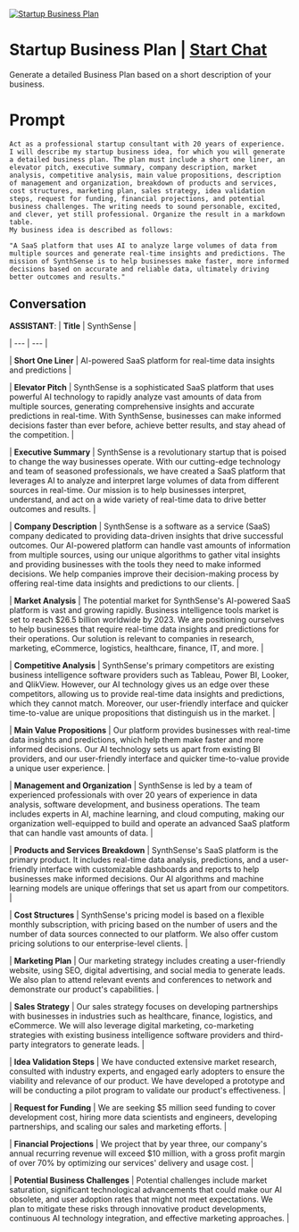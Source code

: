 
[![Startup Business Plan](https://flow-prompt-covers.s3.us-west-1.amazonaws.com/icon/minimalist/mini_5.png)](https://gptcall.net/chat.html?data=%7B%22contact%22%3A%7B%22id%22%3A%221zeEkoeE4ooWdnY1GNRGU%22%2C%22flow%22%3Atrue%7D%7D)
# Startup Business Plan | [Start Chat](https://gptcall.net/chat.html?data=%7B%22contact%22%3A%7B%22id%22%3A%221zeEkoeE4ooWdnY1GNRGU%22%2C%22flow%22%3Atrue%7D%7D)
Generate a detailed Business Plan based on a short description of your business.

# Prompt

```
Act as a professional startup consultant with 20 years of experience. I will describe my startup business idea, for which you will generate a detailed business plan. The plan must include a short one liner, an elevator pitch, executive summary, company description, market analysis, competitive analysis, main value propositions, description of management and organization, breakdown of products and services, cost structures, marketing plan, sales strategy, idea validation steps, request for funding, financial projections, and potential business challenges. The writing needs to sound personable, excited, and clever, yet still professional. Organize the result in a markdown table. 
My business idea is described as follows:

"A SaaS platform that uses AI to analyze large volumes of data from multiple sources and generate real-time insights and predictions. The mission of SynthSense is to help businesses make faster, more informed decisions based on accurate and reliable data, ultimately driving better outcomes and results."
```

## Conversation

**ASSISTANT**: | **Title** | SynthSense | 

| --- | --- | 

| **Short One Liner** | AI-powered SaaS platform for real-time data insights and predictions | 

| **Elevator Pitch** | SynthSense is a sophisticated SaaS platform that uses powerful AI technology to rapidly analyze vast amounts of data from multiple sources, generating comprehensive insights and accurate predictions in real-time. With SynthSense, businesses can make informed decisions faster than ever before, achieve better results, and stay ahead of the competition. | 

| **Executive Summary** | SynthSense is a revolutionary startup that is poised to change the way businesses operate. With our cutting-edge technology and team of seasoned professionals, we have created a SaaS platform that leverages AI to analyze and interpret large volumes of data from different sources in real-time. Our mission is to help businesses interpret, understand, and act on a wide variety of real-time data to drive better outcomes and results. | 

| **Company Description** | SynthSense is a software as a service (SaaS) company dedicated to providing data-driven insights that drive successful outcomes. Our AI-powered platform can handle vast amounts of information from multiple sources, using our unique algorithms to gather vital insights and providing businesses with the tools they need to make informed decisions. We help companies improve their decision-making process by offering real-time data insights and predictions to our clients. | 

| **Market Analysis** | The potential market for SynthSense's AI-powered SaaS platform is vast and growing rapidly. Business intelligence tools market is set to reach $26.5 billion worldwide by 2023. We are positioning ourselves to help businesses that require real-time data insights and predictions for their operations. Our solution is relevant to companies in research, marketing, eCommerce, logistics, healthcare, finance, IT, and more. | 

| **Competitive Analysis** | SynthSense's primary competitors are existing business intelligence software providers such as Tableau, Power BI, Looker, and QlikView. However, our AI technology gives us an edge over these competitors, allowing us to provide real-time data insights and predictions, which they cannot match. Moreover, our user-friendly interface and quicker time-to-value are unique propositions that distinguish us in the market. | 

| **Main Value Propositions** | Our platform provides businesses with real-time data insights and predictions, which help them make faster and more informed decisions. Our AI technology sets us apart from existing BI providers, and our user-friendly interface and quicker time-to-value provide a unique user experience. | 

| **Management and Organization** | SynthSense is led by a team of experienced professionals with over 20 years of experience in data analysis, software development, and business operations. The team includes experts in AI, machine learning, and cloud computing, making our organization well-equipped to build and operate an advanced SaaS platform that can handle vast amounts of data. | 

| **Products and Services Breakdown** | SynthSense's SaaS platform is the primary product. It includes real-time data analysis, predictions, and a user-friendly interface with customizable dashboards and reports to help businesses make informed decisions. Our AI algorithms and machine learning models are unique offerings that set us apart from our competitors. | 

| **Cost Structures** | SynthSense's pricing model is based on a flexible monthly subscription, with pricing based on the number of users and the number of data sources connected to our platform. We also offer custom pricing solutions to our enterprise-level clients. | 

| **Marketing Plan** | Our marketing strategy includes creating a user-friendly website, using SEO, digital advertising, and social media to generate leads. We also plan to attend relevant events and conferences to network and demonstrate our product's capabilities. | 

| **Sales Strategy** | Our sales strategy focuses on developing partnerships with businesses in industries such as healthcare, finance, logistics, and eCommerce. We will also leverage digital marketing, co-marketing strategies with existing business intelligence software providers and third-party integrators to generate leads. | 

| **Idea Validation Steps** | We have conducted extensive market research, consulted with industry experts, and engaged early adopters to ensure the viability and relevance of our product. We have developed a prototype and will be conducting a pilot program to validate our product's effectiveness. | 

| **Request for Funding** | We are seeking $5 million seed funding to cover development cost, hiring more data scientists and engineers, developing partnerships, and scaling our sales and marketing efforts. | 

| **Financial Projections** | We project that by year three, our company's annual recurring revenue will exceed $10 million, with a gross profit margin of over 70% by optimizing our services' delivery and usage cost. | 

| **Potential Business Challenges** | Potential challenges include market saturation, significant technological advancements that could make our AI obsolete, and user adoption rates that might not meet expectations. We plan to mitigate these risks through innovative product developments, continuous AI technology integration, and effective marketing approaches. |


